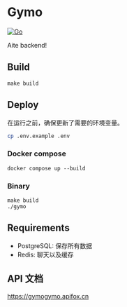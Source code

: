 # Gymo

[![Go](https://github.com/VOD-Studio/gymo/actions/workflows/go.yml/badge.svg)](https://github.com/VOD-Studio/gymo/actions/workflows/go.yml)

Aite backend!

## Build

```
make build
```

## Deploy

在运行之前，确保更新了需要的环境变量。

```bash
cp .env.example .env
```

### Docker compose

```
docker compose up --build
```

### Binary

```
make build
./gymo
```

## Requirements

-   PostgreSQL: 保存所有数据
-   Redis: 聊天以及缓存

## API 文档

https://gymogymo.apifox.cn
